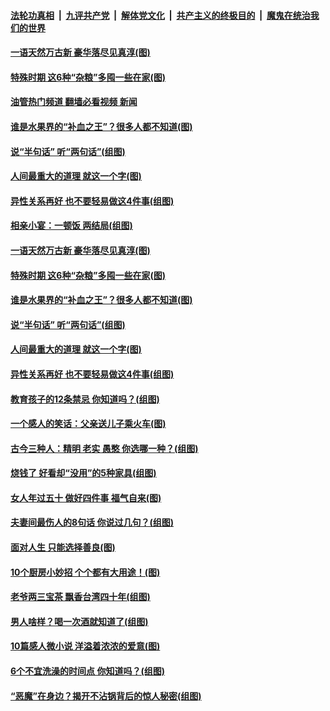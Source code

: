 ####  [法轮功真相](../../../../basic/blob/master/README.md?t=04181130) &nbsp;|&nbsp; [九评共产党](../../../../9ping.md/blob/master/README.md?t=04181130) &nbsp;|&nbsp; [解体党文化](../../../../jtdwh.md/blob/master/README.md?t=04181130)  &nbsp;|&nbsp; [共产主义的终极目的](../../../../gczydzjmd.md/blob/master/README.md?t=04181130) &nbsp;|&nbsp; [魔鬼在统治我们的世界](../../../../mgztzwmdsj.md/blob/master/README.md?t=04181130) 

#### [一语天然万古新 豪华落尽见真淳(图)](../pages/p8/1001281.md?t=04181130) 

#### [特殊时期 这6种“杂粮”多囤一些在家(图)](../pages/p8/1003552.md?t=04181130) 

#### [油管热门频道 翻墙必看视频 新闻](http://78.141.244.201:81/youtube.html?04181130)

#### [谁是水果界的“补血之王”？很多人都不知道(图)](../pages/p8/1003502.md?t=04181130) 

#### [说“半句话” 听“两句话”(组图)](../pages/p8/1003676.md?t=04181130) 

#### [人间最重大的道理 就这一个字(图)](../pages/p8/1003530.md?t=04181130) 

#### [异性关系再好 也不要轻易做这4件事(组图)](../pages/p8/1003471.md?t=04181130) 

#### [相亲小宴：一顿饭 两结局(组图)](../pages/p8/1003470.md?t=04181130) 

#### [一语天然万古新 豪华落尽见真淳(图)](../pages/p8/1001281.md?t=04181130) 

#### [特殊时期 这6种“杂粮”多囤一些在家(图)](../pages/p8/1003552.md?t=04181130) 

#### [谁是水果界的“补血之王”？很多人都不知道(图)](../pages/p8/1003502.md?t=04181130) 

#### [说“半句话” 听“两句话”(组图)](../pages/p8/1003676.md?t=04181130) 

#### [人间最重大的道理 就这一个字(图)](../pages/p8/1003530.md?t=04181130) 

#### [异性关系再好 也不要轻易做这4件事(组图)](../pages/p8/1003471.md?t=04181130) 

#### [教育孩子的12条禁忌 你知道吗？(组图)](../pages/p8/1003364.md?t=04181130) 

#### [一个感人的笑话：父亲送儿子乘火车(图)](../pages/p8/1003348.md?t=04181130) 

#### [古今三种人：精明 老实 愚憨 你选哪一种？(组图)](../pages/p8/1003606.md?t=04181130) 

#### [烧钱了 好看却“没用”的5种家具(组图)](../pages/p8/1003482.md?t=04181130) 

#### [女人年过五十 做好四件事 福气自来(图)](../pages/p8/1002824.md?t=04181130) 

#### [夫妻间最伤人的8句话 你说过几句？(组图)](../pages/p8/1003469.md?t=04181130) 

#### [面对人生 只能选择善良(图)](../pages/p8/1003486.md?t=04181130) 

#### [10个厨房小妙招 个个都有大用途！(图)](../pages/p8/1003385.md?t=04181130) 

#### [老爷两三宝茶 飘香台湾四十年(组图)](../pages/p8/1003335.md?t=04181130) 

#### [男人啥样？喝一次酒就知道了(组图)](../pages/p8/1003296.md?t=04181130) 

#### [10篇感人微小说 洋溢着浓浓的爱意(图)](../pages/p8/1003343.md?t=04181130) 

#### [6个不宜洗澡的时间点 你知道吗？(组图)](../pages/p8/1003224.md?t=04181130) 

#### [“恶魔”在身边？揭开不沾锅背后的惊人秘密(组图)](../pages/p8/1003117.md?t=04181130) 

<img src='http://gfw-breaker.win/goodnews/indexes/p8.md' width='0px' height='0px'/>
